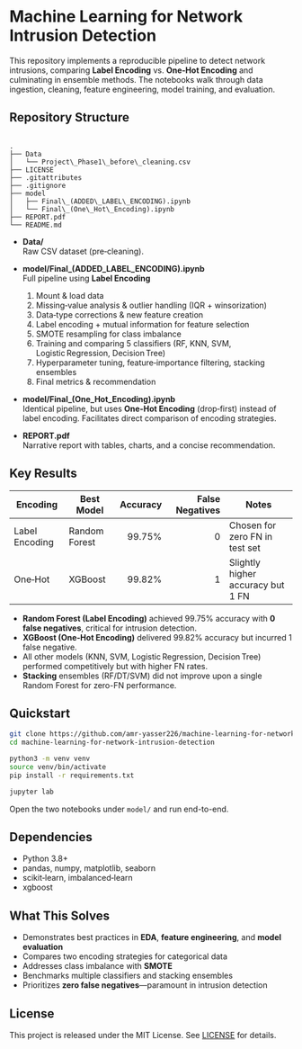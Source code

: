 # Machine Learning for Network Intrusion Detection

This repository implements a reproducible pipeline to detect network intrusions, comparing **Label Encoding** vs. **One‑Hot Encoding** and culminating in ensemble methods. The notebooks walk through data ingestion, cleaning, feature engineering, model training, and evaluation.

## Repository Structure

```

.
├── Data
│   └── Project\_Phase1\_before\_cleaning.csv
├── LICENSE
├── .gitattributes
├── .gitignore
├── model
│   ├── Final\_(ADDED\_LABEL\_ENCODING).ipynb
│   └── Final\_(One\_Hot\_Encoding).ipynb
├── REPORT.pdf
└── README.md

````

- **Data/**  
  Raw CSV dataset (pre‑cleaning).

- **model/Final_(ADDED_LABEL_ENCODING).ipynb**  
  Full pipeline using **Label Encoding**  
  1. Mount & load data  
  2. Missing‑value analysis & outlier handling (IQR + winsorization)  
  3. Data‑type corrections & new feature creation  
  4. Label encoding + mutual information for feature selection  
  5. SMOTE resampling for class imbalance  
  6. Training and comparing 5 classifiers (RF, KNN, SVM, Logistic Regression, Decision Tree)  
  7. Hyperparameter tuning, feature‑importance filtering, stacking ensembles  
  8. Final metrics & recommendation  

- **model/Final_(One_Hot_Encoding).ipynb**  
  Identical pipeline, but uses **One‑Hot Encoding** (drop‑first) instead of label encoding. Facilitates direct comparison of encoding strategies.

- **REPORT.pdf**  
  Narrative report with tables, charts, and a concise recommendation.

## Key Results

| Encoding       | Best Model     | Accuracy | False Negatives | Notes                                  |
|----------------|----------------|---------:|----------------:|----------------------------------------|
| Label Encoding | Random Forest  |   99.75% |               0 | Chosen for zero FN in test set         |
| One‑Hot        | XGBoost        |   99.82% |               1 | Slightly higher accuracy but 1 FN      |

- **Random Forest (Label Encoding)** achieved 99.75% accuracy with **0 false negatives**, critical for intrusion detection.
- **XGBoost (One‑Hot Encoding)** delivered 99.82% accuracy but incurred 1 false negative.
- All other models (KNN, SVM, Logistic Regression, Decision Tree) performed competitively but with higher FN rates.
- **Stacking** ensembles (RF/DT/SVM) did not improve upon a single Random Forest for zero-FN performance.

## Quickstart

```bash
git clone https://github.com/amr-yasser226/machine-learning-for-network-intrusion-detection.git
cd machine-learning-for-network-intrusion-detection

python3 -m venv venv
source venv/bin/activate
pip install -r requirements.txt

jupyter lab
````

Open the two notebooks under `model/` and run end-to-end.

## Dependencies

* Python 3.8+
* pandas, numpy, matplotlib, seaborn
* scikit‑learn, imbalanced‑learn
* xgboost

## What This Solves

* Demonstrates best practices in **EDA**, **feature engineering**, and **model evaluation**
* Compares two encoding strategies for categorical data
* Addresses class imbalance with **SMOTE**
* Benchmarks multiple classifiers and stacking ensembles
* Prioritizes **zero false negatives**—paramount in intrusion detection

## License

This project is released under the MIT License. See [LICENSE](LICENSE) for details.
